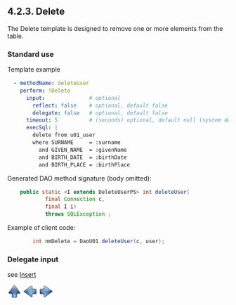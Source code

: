 ## 4.2.3. Delete

The Delete template is designed to remove one or more elements from the table.

### Standard use

Template example

~~~yaml
  - methodName: deleteUser
    perform: !Delete
      input:              # optional
        reflect: false    # optional, default false
        delegate: false   # optional, default false
      timeout: 5          # (seconds) optional, default null (system default)
      execSql: |
        delete from u01_user
        where SURNAME     = :surname
          and GIVEN_NAME  = :givenName
          and BIRTH_DATE  = :birthDate
          and BIRTH_PLACE = :birthPlace
~~~

Generated DAO method signature (body omitted):

~~~java
    public static <I extends DeleteUserPS> int deleteUser(
            final Connection c,
            final I i)
            throws SQLException ;
~~~

Example of client code:

~~~java
        int nmDelete = DaoU01.deleteUser(c, user);
~~~

### Delegate input

see [Insert](insert.md#delegate)

[![Up](go-up.png)](ConfigYaml.md) [![Next](go-previous.png)](update.md) [![Next](go-next.png)](insertBatch.md)